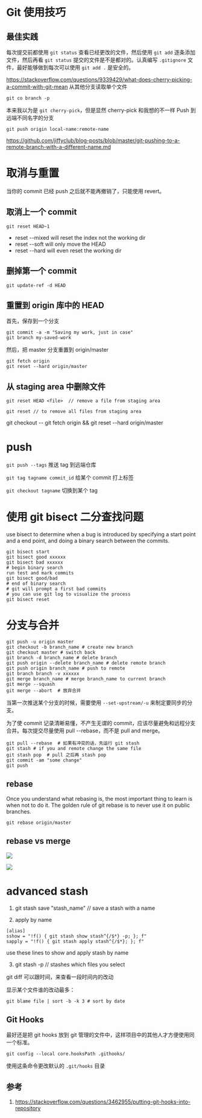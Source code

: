 # Git 使用技巧

<!--
ID: df93a184-93e1-452d-9ea5-26292d0addd4
Status: publish
Date: 2017-06-05T10:30:00
Modified: 2020-05-16T12:06:02
wp_id: 438
-->

## 最佳实践

每次提交前都使用 `git status` 查看已经更改的文件，然后使用 `git add` 逐条添加文件，然后再看 `git status` 提交的文件是不是都对的。认真编写 `.gitignore` 文件，最好能够做到每次可以使用 `git add .` 是安全的。

https://stackoverflow.com/questions/9339429/what-does-cherry-picking-a-commit-with-git-mean 从其他分支读取单个文件

```
git co branch -p
```

本来我以为是 `git cherry-pick`，但是显然 cherry-pick 和我想的不一样 Push 到远端不同名字的分支

```
git push origin local-name:remote-name
```

https://github.com/jiffyclub/blog-posts/blob/master/git-pushing-to-a-remote-branch-with-a-different-name.md

# 取消与重置

当你的 commit 已经 push 之后就不能再撤销了，只能使用 revert。

## 取消上一个 commit

```
git reset HEAD~1
```

* reset --mixed will reset the index not the working dir
* reset --soft will only move the HEAD
* reset --hard will even reset the working dir

## 删掉第一个 commit

```
git update-ref -d HEAD
```

## 重置到 origin 库中的 HEAD

首先，保存到一个分支

```
git commit -a -m "Saving my work, just in case"
git branch my-saved-work
```

然后，把 master 分支重置到 origin/master
```
git fetch origin
git reset --hard origin/master
```

## 从 staging area 中删除文件

```
git reset HEAD <file>  // remove a file from staging area

git reset // to remove all files from staging area
```

git checkout -- <filename>
git fetch origin && git reset --hard origin/master


# push

`git push --tags` 推送 tag 到远端仓库

`git tag tagname commit_id` 给某个 commit 打上标签

`git checkout tagname` 切换到某个 tag


# 使用 git bisect 二分查找问题

use bisect to determine when a bug is introduced by specifying a start point and a end point, and doing a binary search between the commits.

```
git bisect start
git bisect good xxxxxx
git bisect bad xxxxxx
# begin binary search
run test and mark commits
git bisect good/bad
# end of binary search
# git will prompt a first bad commits
# you can use git log to visualize the process
git bisect reset
```

# 分支与合并



```
git push -u origin master
git checkout -b branch_name # create new branch
git checkout master # switch back
git branch -d branch_name # delete branch
git push origin --delete branch_name # delete remote branch
git push origin branch_name # push to remote
git branch branch -v xxxxxx
git merge branch_name # merge branch_name to current branch
git merge --squash
git merge --abort  # 放弃合并
```

当第一次推送某个分支的时候，需要使用 `--set-upstream/-u` 来制定要同步的分支。

为了使 commit 记录清晰易懂，不产生无谓的 commit，应该尽量避免和远程分支合并。每次提交尽量使用 pull --rebase，而不是 pull and merge。

```
git pull --rebase  # 如果有冲突的话，先运行 git stash
git stash # if you and remote change the same file
git stash pop  # pull 之后再 stash pop
git commit -am "some change"
git push
```

## rebase

Once you understand what rebasing is, the most important thing to learn is when not to do it. The golden rule of git rebase is to never use it on public branches.

```
git rebase origin/master
```

## rebase vs merge

![](https://ws4.sinaimg.cn/large/006tKfTcgy1fse6aurc89j30im0dhq3d.jpg)

![](https://ws2.sinaimg.cn/large/006tKfTcgy1fse6cbu59sj30h80dnaah.jpg)


# advanced stash

1. git stash save "stash_name"  // save a stash with a name

2. apply by name

```
[alias]
sshow = "!f() { git stash show stash^{/$*} -p; }; f"
sapply = "!f() { git stash apply stash^{/$*}; }; f"
```

use these lines to show and apply stash by name

3. git stash -p  // stashes which files you select

git diff 可以跟时间，来查看一段时间内的改动

显示某个文件谁的改动最多：

```
git blame file | sort -b -k 3 # sort by date
```

## Git Hooks

最好还是把 git hooks 放到 git 管理的文件中，这样项目中的其他人才方便使用同一个标准。

```
git config --local core.hooksPath .githooks/
```

使用这条命令更改默认的 `.git/hooks` 目录


## 参考

1. https://stackoverflow.com/questions/3462955/putting-git-hooks-into-repository
